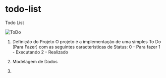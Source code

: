 # todo-list
Todo List

 ![ToDo]('./imagem/todolist.png')
 
1. Definição do Projeto
    O projeto é a implementação de uma simples To Do (Para Fazer) com as seguintes caracteristicas de Status:
    0 - Para fazer
    1 - Executando
    2 - Realizado

2. Modelagem de Dados

3. 